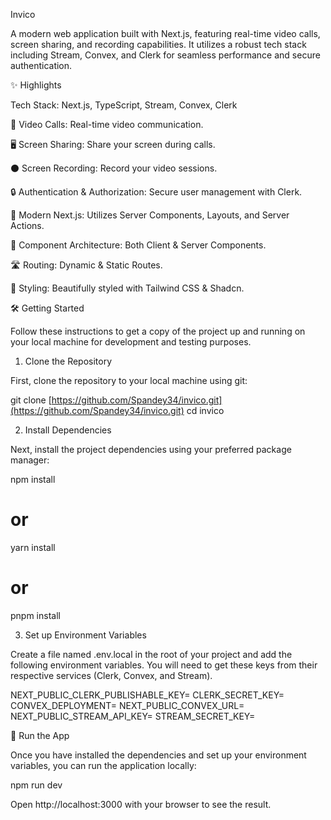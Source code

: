 Invico

A modern web application built with Next.js, featuring real-time video calls, screen sharing, and recording capabilities. It utilizes a robust tech stack including Stream, Convex, and Clerk for seamless performance and secure authentication.

✨ Highlights

Tech Stack: Next.js, TypeScript, Stream, Convex, Clerk

🚀 Video Calls: Real-time video communication.

🖥️ Screen Sharing: Share your screen during calls.

⚫ Screen Recording: Record your video sessions.

🔒 Authentication & Authorization: Secure user management with Clerk.

🧩 Modern Next.js: Utilizes Server Components, Layouts, and Server Actions.

🔄 Component Architecture: Both Client & Server Components.

🛣️ Routing: Dynamic & Static Routes.

💅 Styling: Beautifully styled with Tailwind CSS & Shadcn.

🛠️ Getting Started

Follow these instructions to get a copy of the project up and running on your local machine for development and testing purposes.

1. Clone the Repository

First, clone the repository to your local machine using git:

git clone [https://github.com/Spandey34/invico.git](https://github.com/Spandey34/invico.git)
cd invico


2. Install Dependencies

Next, install the project dependencies using your preferred package manager:

npm install
# or
yarn install
# or
pnpm install


3. Set up Environment Variables

Create a file named .env.local in the root of your project and add the following environment variables. You will need to get these keys from their respective services (Clerk, Convex, and Stream).

NEXT_PUBLIC_CLERK_PUBLISHABLE_KEY=
CLERK_SECRET_KEY=
CONVEX_DEPLOYMENT=
NEXT_PUBLIC_CONVEX_URL=
NEXT_PUBLIC_STREAM_API_KEY=
STREAM_SECRET_KEY=


🚀 Run the App

Once you have installed the dependencies and set up your environment variables, you can run the application locally:

npm run dev


Open http://localhost:3000 with your browser to see the result.
